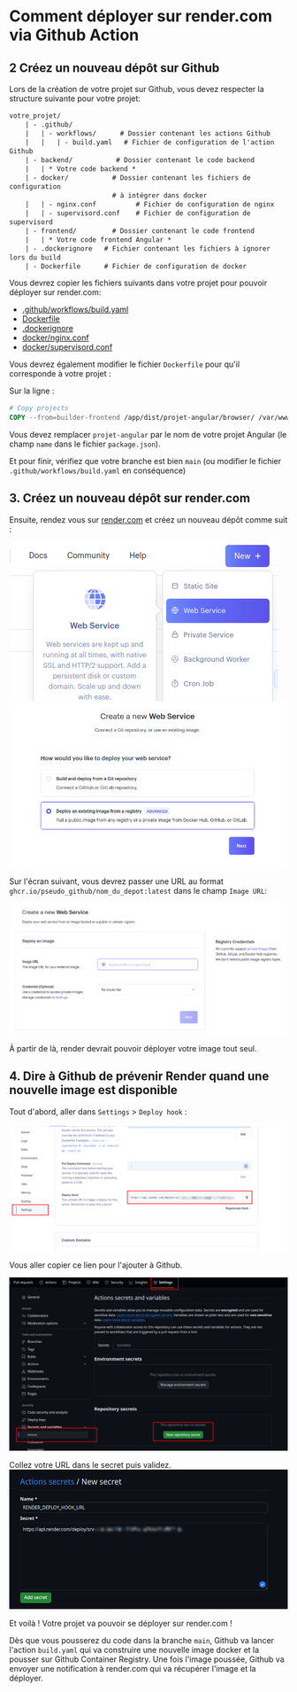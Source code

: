 # Comment déployer sur render.com via Github Action

## 2 Créez un nouveau dépôt sur Github

Lors de la création de votre projet sur Github, vous devez respecter la structure suivante pour votre projet:

```
votre_projet/
    | - .github/
    |   | - workflows/      # Dossier contenant les actions Github
    |   |   | - build.yaml   # Fichier de configuration de l'action Github
    | - backend/           # Dossier contenant le code backend
    |   | * Votre code backend *
    | - docker/           # Dossier contenant les fichiers de configuration
                          # à intégrer dans docker
    |   | - nginx.conf          # Fichier de configuration de nginx
    |   | - supervisord.conf    # Fichier de configuration de supervisord
    | - frontend/         # Dossier contenant le code frontend
    |   | * Votre code frontend Angular *
    | - .dockerignore   # Fichier contenant les fichiers à ignorer lors du build
    | - Dockerfile      # Fichier de configuration de docker
```

Vous devrez copier les fichiers suivants dans votre projet pour pouvoir déployer sur render.com:

- [.github/workflows/build.yaml](./.github/workflows/build.yaml)
- [Dockerfile](./Dockerfile)
- [.dockerignore](./.dockerignore)
- [docker/nginx.conf](./docker/nginx.conf)
- [docker/supervisord.conf](./docker/supervisord.conf)

Vous devrez également modifier le fichier `Dockerfile` pour qu'il corresponde à votre projet :

Sur la ligne :

```dockerfile
# Copy projects
COPY --from=builder-frontend /app/dist/projet-angular/browser/ /var/www/html
```

Vous devez remplacer `projet-angular` par le nom de votre projet Angular (le champ `name` dans le fichier `package.json`).

Et pour finir, vérifiez que votre branche est bien `main` (ou modifier le fichier `.github/workflows/build.yaml` en conséquence)

## 3. Créez un nouveau dépôt sur render.com

Ensuite, rendez vous sur [render.com](https://dashboard.render.com/) et créez un nouveau dépôt comme suit :

![Service menu](./.github/docs/service-menu.png)
![New service](./.github/docs/new-service.png)

Sur l'écran suivant, vous devrez passer une URL au format `ghcr.io/pseudo_github/nom_du_depot:latest` dans le champ `Image URL`:

![Deploy an image](./.github/docs/deploy-image.png)

À partir de là, render devrait pouvoir déployer votre image tout seul.

## 4. Dire à Github de prévenir Render quand une nouvelle image est disponible

Tout d'abord, aller dans `Settings` > `Deploy hook` :

![Deploy hook](./.github/docs/deploy-hook.png)

Vous aller copier ce lien pour l'ajouter à Github.

![Add new secret](./.github/docs/new-secret.png)

Collez votre URL dans le secret puis validez.
![Add the secret](./.github/docs/add-secret.png)

Et voilà ! Votre projet va pouvoir se déployer sur render.com !

Dès que vous pousserez du code dans la branche `main`, Github va lancer l'action `build.yaml` qui va construire une nouvelle image docker et la pousser sur Github Container Registry. Une fois l'image poussée, Github va envoyer une notification à render.com qui va récupérer l'image et la déployer.
